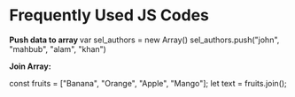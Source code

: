 # Frequently Used JS Codes


<b>Push data to array </b>
var sel_authors = new Array()
sel_authors.push("john", "mahbub", "alam", "khan")

<b>Join Array:</b>

const fruits = ["Banana", "Orange", "Apple", "Mango"];
let text = fruits.join(); 
